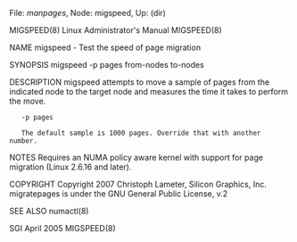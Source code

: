 File: *manpages*,  Node: migspeed,  Up: (dir)

MIGSPEED(8)              Linux Administrator's Manual              MIGSPEED(8)



NAME
       migspeed - Test the speed of page migration

SYNOPSIS
       migspeed -p pages from-nodes to-nodes

DESCRIPTION
       migspeed  attempts to move a sample of pages from the indicated node to
       the target node and measures the time it takes to perform the move.

       -p pages

       The default sample is 1000 pages. Override that with another number.


NOTES
       Requires an NUMA policy aware kernel with support  for  page  migration
       (Linux 2.6.16 and later).


COPYRIGHT
       Copyright  2007 Christoph Lameter, Silicon Graphics, Inc.  migratepages
       is under the GNU General Public License, v.2


SEE ALSO
       numactl(8)




SGI                               April 2005                       MIGSPEED(8)
